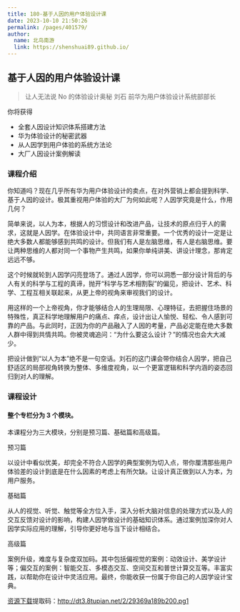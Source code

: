 ```yaml
---
title: 180-基于人因的用户体验设计课
date: 2023-10-10 21:50:26
permalink: /pages/401579/
author: 
  name: 北鸟南游
  link: https://shenshuai89.github.io/
---
```

## 基于人因的用户体验设计课

> 让人无法说 No 的体验设计奥秘
> 刘石  前华为用户体验设计系统部部长

你将获得

- 全套人因设计知识体系搭建方法
- 华为体验设计的秘密武器
- 从人因学到用户体验的系统方法论
- 大厂人因设计案例解读

### 课程介绍

你知道吗？现在几乎所有华为用户体验设计的卖点，在对外营销上都会提到科学、基于人因的设计。极其重视用户体验的大厂为何如此呢？人因学究竟是什么，作用几何？

简单来说，以人为本，根据人的习惯设计和改进产品，让技术的原点归于人的需求，这就是人因学。在体验设计中，共同语言非常重要。一个优秀的设计一定是让绝大多数人都能够感到共鸣的设计。但我们有人是左脑思维，有人是右脑思维。要让两种思维的人都对同一个事物产生共鸣，如果你单纯讲美、讲设计理念，那肯定远远不够。

这个时候就轮到人因学闪亮登场了。通过人因学，你可以洞悉一部分设计背后的与人有关的科学与工程的真谛，抛开“科学与艺术相割裂”的偏见，把设计、艺术、科学、工程互相关联起来，从更上帝的视角来审视我们的设计。

用这样的一个上帝视角，你才能够结合人的生理局限、心理特征，去把握住场景的特殊性，真正科学地理解用户的痛点、痒点，设计出让人愉悦、轻松、令人感到可靠的产品。与此同时，正因为你的产品融入了人因的考量，产品必定能在绝大多数人群中得到共情共鸣。你被灵魂追问：“为什么要这么设计？”的情况也会大大减少。

把设计做到“以人为本”绝不是一句空话。刘石的这门课会带你结合人因学，把自己舒适区的局部视角转换为整体、多维度视角，以一个更富逻辑和科学内涵的姿态回归到对人的理解。

### 课程设计

#### 整个专栏分为 3 个模块。

本课程分为三大模块，分别是预习篇、基础篇和高级篇。

预习篇

以设计中看似优美，却完全不符合人因学的典型案例为切入点，带你厘清那些用户体验差的设计到底是在什么因素的考虑上有所欠缺。让设计真正做到以人为本，为用户服务。

基础篇

从人的视觉、听觉、触觉等全方位入手，深入分析大脑对信息的处理方式以及人的交互反馈对设计的影响，构建人因学做设计的基础知识体系。通过案例加深你对人因学实际应用的理解，引导你更好地与当下设计相结合。

高级篇

案例升级，难度与复杂度双加码。其中包括偏视觉的案例：动效设计、美学设计等；偏交互的案例：智能交互、多模态交互、空间交互和普世计算交互等。丰富实践，以帮助你在设计中灵活应用。最终，你能收获一份属于你自己的人因学设计宝典。

[资源下载](https://pan.baidu.com/s/14hRLc48CDUyfO7Fk82022w)提取码：http://dt3.8tupian.net/2/29369a189b200.pg1
